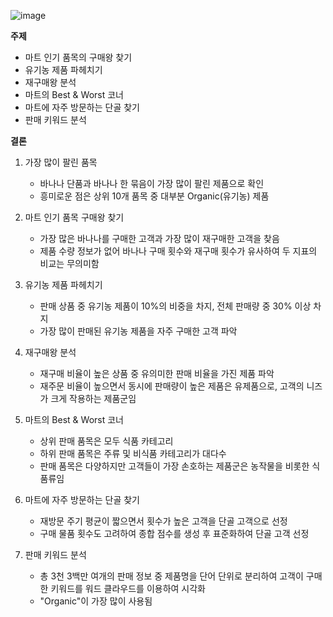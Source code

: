 ![image](https://github.com/kimmingji/Instacart-Market-Analysis/assets/113088688/88adaf61-316d-43f4-9961-db5ab78d710d)


**주제**

- 마트 인기 품목의 구매왕 찾기
- 유기농 제품 파헤치기
- 재구매왕 분석
- 마트의 Best & Worst 코너
- 마트에 자주 방문하는 단골 찾기
- 판매 키워드 분석


**결론**

1. 가장 많이 팔린 품목
   - 바나나 단품과 바나나 한 묶음이 가장 많이 팔린 제품으로 확인
   - 흥미로운 점은 상위 10개 품목 중 대부분 Organic(유기농) 제품

     
2. 마트 인기 품목 구매왕 찾기
   - 가장 많은 바나나를 구매한 고객과 가장 많이 재구매한 고객을 찾음
   - 제품 수량 정보가 없어 바나나 구매 횟수와 재구매 횟수가 유사하여 두 지표의 비교는 무의미함

     
3. 유기농 제품 파헤치기
   - 판매 상품 중 유기농 제품이 10%의 비중을 차지, 전체 판매량 중 30% 이상 차지
   - 가장 많이 판매된 유기농 제품을 자주 구매한 고객 파악

     
4. 재구매왕 분석
   - 재구매 비율이 높은 상품 중 유의미한 판매 비율을 가진 제품 파악
   - 재주문 비율이 높으면서 동시에 판매량이 높은 제품은 유제품으로, 고객의 니즈가 크게 작용하는 제품군임

     
5. 마트의 Best & Worst 코너
   - 상위 판매 품목은 모두 식품 카테고리
   - 하위 판매 품목은 주류 및 비식품 카테고리가 대다수
   - 판매 품목은 다양하지만 고객들이 가장 손호하는 제품군은 농작물을 비롯한 식품류임

     
6. 마트에 자주 방문하는 단골 찾기
    - 재방문 주기 평균이 짧으면서 횟수가 높은 고객을 단골 고객으로 선정
    - 구매 물품 횟수도 고려하여 종합 점수를 생성 후 표준화하여 단골 고객 선정

      
7. 판매 키워드 분석
   - 총 3천 3백만 여개의 판매 정보 중 제품명을 단어 단위로 분리하여 고객이 구매한 키워드를 워드 클라우드를 이용하여 시각화
   - "Organic"이 가장 많이 사용됨
